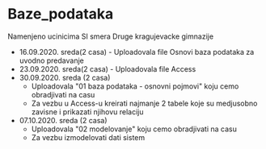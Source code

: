 # Baze_podataka
Namenjeno ucinicima SI smera Druge kragujevacke gimnazije

* 16.09.2020. sreda(2 casa) - Uploadovala file Osnovi baza podataka za uvodno predavanje
* 23.09.2020. sreda(2 casa) - Uploadovala file Access
* 30.09.2020. sreda (2 casa)
  - Uploadovala "01 baza podataka - osnovni pojmovi" koju cemo obradjivati na casu
  - Za vezbu u Access-u kreirati najmanje 2 tabele koje su medjusobno zavisne i prikazati njihovu relaciju
* 07.10.2020. sreda (2 casa)
  - Uploadovala "02 modelovanje" koju cemo obradjivati na casu
  - Za vezbu izmodelovati dati sistem

